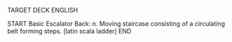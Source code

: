 TARGET DECK
ENGLISH

START
Basic
Escalator
Back: n. Moving staircase consisting of a circulating belt forming steps. [latin scala ladder]
END

